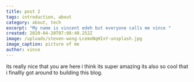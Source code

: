 ```yaml
---
title: post 2
tags: introduction, about
category: about, tech
excerpt: "My name is vincent edeh but everyone calls me vince "
created: 2020-04-20T07:08:40.252Z
image: /uploads/steven-wong-LcemoNqHIxY-unsplash.jpg
image_caption: picture of me
author: vince
---
```

its really nice that you are here i think its super amazing its also so cool that i finallly got around to building this blog.